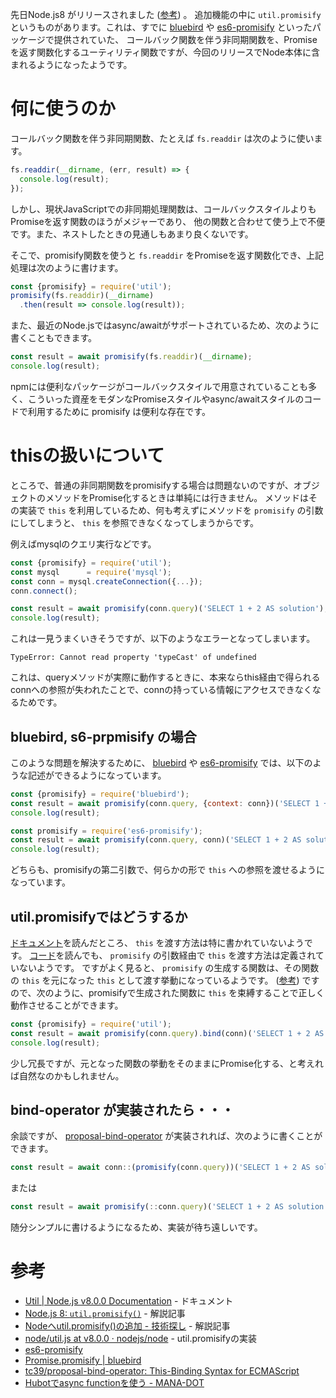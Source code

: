 <!--
title: Node.js8になって util.promisify が利用できるようになったのでメモ
date:  2017-05-31 12:00
categories: [javascript,promise]
-->

先日Node.js8 がリリースされました ([参考](https://nodejs.org/en/blog/release/v8.0.0/)) 。
追加機能の中に `util.promisify` というものがあります。これは、すでに
[bluebird](http://bluebirdjs.com/docs/api/promise.promisify.html) や
[es6-promisify](https://www.npmjs.com/package/es6-promisify) といったパッケージで提供されていた、
コールバック関数を伴う非同期関数を、Promiseを返す関数化するユーティリティ関数ですが、今回のリリースでNode本体に含まれるようになったようです。

<!-- more -->

# 何に使うのか

コールバック関数を伴う非同期関数、たとえば `fs.readdir` は次のように使います。

```js
fs.readdir(__dirname, (err, result) => {
  console.log(result);
});
```

しかし、現状JavaScriptでの非同期処理関数は、コールバックスタイルよりもPromiseを返す関数のほうがメジャーであり、
他の関数と合わせて使う上で不便です。また、ネストしたときの見通しもあまり良くないです。

そこで、promisify関数を使うと `fs.readdir` をPromiseを返す関数化でき、上記処理は次のように書けます。

```js
const {promisify} = require('util');
promisify(fs.readdir)(__dirname)
  .then(result => console.log(result));
```

また、最近のNode.jsではasync/awaitがサポートされているため、次のように書くこともできます。

```js
const result = await promisify(fs.readdir)(__dirname);
console.log(result);
```

npmには便利なパッケージがコールバックスタイルで用意されていることも多く、こういった資産をモダンなPromiseスタイルやasync/awaitスタイルのコードで利用するために promisify は便利な存在です。


# thisの扱いについて

ところで、普通の非同期関数をpromisifyする場合は問題ないのですが、オブジェクトのメソッドをPromise化するときは単純には行きません。
メソッドはその実装で `this` を利用しているため、何も考えずにメソッドを `promisify` の引数にしてしまうと、 `this` を参照できなくなってしまうからです。

例えばmysqlのクエリ実行などです。

```js
const {promisify} = require('util');
const mysql      = require('mysql');
const conn = mysql.createConnection({...});
conn.connect();

const result = await promisify(conn.query)('SELECT 1 + 2 AS solution');
console.log(result);
```

これは一見うまくいきそうですが、以下のようなエラーとなってしまいます。

```
TypeError: Cannot read property 'typeCast' of undefined
```

これは、queryメソッドが実際に動作するときに、本来ならthis経由で得られるconnへの参照が失われたことで、connの持っている情報にアクセスできなくなるためです。

## bluebird, s6-prpmisify の場合
このような問題を解決するために、 
[bluebird](http://bluebirdjs.com/docs/api/promise.promisify.html) や
[es6-promisify](https://www.npmjs.com/package/es6-promisify)
では、以下のような記述ができるようになっています。


```js
const {promisify} = require('bluebird');
const result = await promisify(conn.query, {context: conn})('SELECT 1 + 2 AS solution');
console.log(result);
```

```js
const promisify = require('es6-promisify');
const result = await promisify(conn.query, conn)('SELECT 1 + 2 AS solution');
console.log(result);
```

どちらも、promisifyの第二引数で、何らかの形で `this` への参照を渡せるようになっています。

## util.promisifyではどうするか
[ドキュメント](https://nodejs.org/api/util.html#util_util_promisify_original)を読んだところ、 `this` を渡す方法は特に書かれていないようです。
[コード](https://github.com/nodejs/node/blob/v8.0.0/lib/internal/util.js#L204)を読んでも、 `promisify` の引数経由で `this` を渡す方法は定義されていないようです。
ですがよく見ると、 `promisify` の生成する関数は、その関数の `this` を元になった `this` として渡す挙動になっているようです。 ([参考](https://github.com/nodejs/node/blob/v8.0.0/lib/internal/util.js#L229))
ですので、次のように、promisifyで生成された関数に `this` を束縛することで正しく動作させることができます。

```js
const {promisify} = require('util');
const result = await promisify(conn.query).bind(conn)('SELECT 1 + 2 AS solution');
console.log(result);
```

少し冗長ですが、元となった関数の挙動をそのままにPromise化する、と考えれば自然なのかもしれません。

## bind-operator が実装されたら・・・
余談ですが、 [proposal-bind-operator](https://github.com/tc39/proposal-bind-operator) が実装されれば、次のように書くことができます。

```js
const result = await conn::(promisify(conn.query))('SELECT 1 + 2 AS solution');
```

または

```js
const result = await promisify(::conn.query)('SELECT 1 + 2 AS solution');
```

随分シンプルに書けるようになるため、実装が待ち遠しいです。

# 参考
- [Util | Node.js v8.0.0 Documentation](https://nodejs.org/api/util.html#util_util_promisify_original) - ドキュメント
- [Node.js 8: `util.promisify()`](http://2ality.com/2017/05/util-promisify.html) - 解説記事
- [Nodeへutil.promisify()の追加 - 技術探し](http://abouthiroppy.hatenablog.jp/entry/2017/04/27/110733) - 解説記事
- [node/util.js at v8.0.0 · nodejs/node](https://github.com/nodejs/node/blob/v8.0.0/lib/internal/util.js#L204) - util.promisifyの実装
- [es6-promisify](https://www.npmjs.com/package/es6-promisify)
- [Promise.promisify | bluebird](http://bluebirdjs.com/docs/api/promise.promisify.html)
- [tc39/proposal-bind-operator: This-Binding Syntax for ECMAScript](https://github.com/tc39/proposal-bind-operator)
- [Hubotでasync functionを使う - MANA-DOT](http://blog.manaten.net/entry/hubot-with-async-func)
